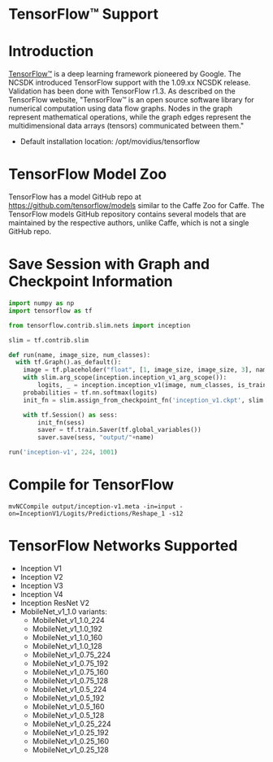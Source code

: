 # TensorFlow™ Support

# Introduction
[TensorFlow™](https://www.tensorflow.org/) is a deep learning framework pioneered by Google. The NCSDK introduced TensorFlow support with the 1.09.xx NCSDK release. Validation has been done with TensorFlow r1.3. As described on the TensorFlow website, "TensorFlow™ is an open source software library for numerical computation using data flow graphs. Nodes in the graph represent mathematical operations, while the graph edges represent the multidimensional data arrays (tensors) communicated between them."

* Default installation location: /opt/movidius/tensorflow

# TensorFlow Model Zoo
TensorFlow has a model GitHub repo at https://github.com/tensorflow/models similar to the Caffe Zoo for Caffe. The TensorFlow models GitHub repository contains several models that are maintained by the respective authors, unlike Caffe, which is not a single GitHub repo.

# Save Session with Graph and Checkpoint Information

```python
import numpy as np
import tensorflow as tf

from tensorflow.contrib.slim.nets import inception

slim = tf.contrib.slim

def run(name, image_size, num_classes):
  with tf.Graph().as_default():
    image = tf.placeholder("float", [1, image_size, image_size, 3], name="input")
    with slim.arg_scope(inception.inception_v1_arg_scope()):
        logits, _ = inception.inception_v1(image, num_classes, is_training=False, spatial_squeeze=False)
    probabilities = tf.nn.softmax(logits)
    init_fn = slim.assign_from_checkpoint_fn('inception_v1.ckpt', slim.get_model_variables('InceptionV1'))

    with tf.Session() as sess:
        init_fn(sess)
        saver = tf.train.Saver(tf.global_variables())
        saver.save(sess, "output/"+name)

run('inception-v1', 224, 1001)
```
# Compile for TensorFlow

```
mvNCCompile output/inception-v1.meta -in=input -on=InceptionV1/Logits/Predictions/Reshape_1 -s12

```

# TensorFlow Networks Supported
* Inception V1
* Inception V2
* Inception V3
* Inception V4
* Inception ResNet V2
* MobileNet_v1_1.0 variants:
    * MobileNet_v1_1.0_224
    * MobileNet_v1_1.0_192
    * MobileNet_v1_1.0_160
    * MobileNet_v1_1.0_128
    * MobileNet_v1_0.75_224
    * MobileNet_v1_0.75_192
    * MobileNet_v1_0.75_160
    * MobileNet_v1_0.75_128
    * MobileNet_v1_0.5_224
    * MobileNet_v1_0.5_192
    * MobileNet_v1_0.5_160
    * MobileNet_v1_0.5_128
    * MobileNet_v1_0.25_224
    * MobileNet_v1_0.25_192
    * MobileNet_v1_0.25_160
    * MobileNet_v1_0.25_128


